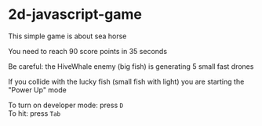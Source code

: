 # 2d-javascript-game

This simple game is about sea horse

You need to reach 90 score points in 35 seconds

Be careful: the HiveWhale enemy (big fish) is generating 5 small fast drones

If you collide with the lucky fish (small fish with light) you are starting the "Power Up" mode

To turn on developer mode: press <code>D</code><br/>
To hit: press <code>Tab</code>
